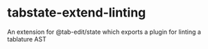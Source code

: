 # tabstate-extend-linting
An extension for @tab-edit/state which exports a plugin for linting a tablature AST
